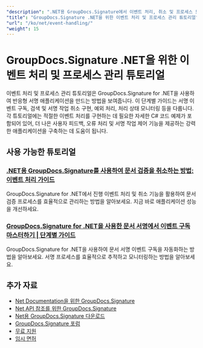 ```yaml
---
"description": ".NET용 GroupDocs.Signature에서 이벤트 처리, 취소 및 프로세스 모니터링을 구현하기 위한 전체 튜토리얼입니다."
"title": "GroupDocs.Signature .NET을 위한 이벤트 처리 및 프로세스 관리 튜토리얼"
"url": "/ko/net/event-handling/"
"weight": 15
---
```


# GroupDocs.Signature .NET을 위한 이벤트 처리 및 프로세스 관리 튜토리얼

이벤트 처리 및 프로세스 관리 튜토리얼은 GroupDocs.Signature for .NET을 사용하여 반응형 서명 애플리케이션을 만드는 방법을 보여줍니다. 이 단계별 가이드는 서명 이벤트 구독, 검색 및 서명 작업 취소 구현, 예외 처리, 처리 상태 모니터링 등을 다룹니다. 각 튜토리얼에는 적절한 이벤트 처리를 구현하는 데 필요한 자세한 C# 코드 예제가 포함되어 있어, 더 나은 사용자 피드백, 오류 처리 및 서명 작업 제어 기능을 제공하는 강력한 애플리케이션을 구축하는 데 도움이 됩니다.

## 사용 가능한 튜토리얼

### [.NET용 GroupDocs.Signature를 사용하여 문서 검증을 취소하는 방법: 이벤트 처리 가이드](./cancel-document-verification-groupdocs-signature-net/)
GroupDocs.Signature for .NET에서 진행 이벤트 처리 및 취소 기능을 활용하여 문서 검증 프로세스를 효율적으로 관리하는 방법을 알아보세요. 지금 바로 애플리케이션 성능을 개선하세요.

### [GroupDocs.Signature for .NET을 사용한 문서 서명에서 이벤트 구독 마스터하기 | 단계별 가이드](./groupdocs-signature-dotnet-event-subscription/)
GroupDocs.Signature for .NET을 사용하여 문서 서명 이벤트 구독을 자동화하는 방법을 알아보세요. 서명 프로세스를 효율적으로 추적하고 모니터링하는 방법을 알아보세요.

## 추가 자료

- [Net Documentation을 위한 GroupDocs.Signature](https://docs.groupdocs.com/signature/net/)
- [Net API 참조를 위한 GroupDocs.Signature](https://reference.groupdocs.com/signature/net/)
- [Net용 GroupDocs.Signature 다운로드](https://releases.groupdocs.com/signature/net/)
- [GroupDocs.Signature 포럼](https://forum.groupdocs.com/c/signature)
- [무료 지원](https://forum.groupdocs.com/)
- [임시 면허](https://purchase.groupdocs.com/temporary-license/)